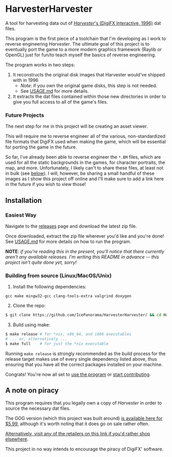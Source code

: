 # HarvesterHarvester
A tool for harvesting data out of [_Harvester_'s (DigiFX Interactive, 1996)](https://en.wikipedia.org/wiki/Harvester_(video_game)) dat files.

This program is the first piece of a toolchain that I'm developing as I work to reverse engineering *Harvester*. The ultimate goal of this project is to eventually port the game to a more modern graphics framework (Raylib or OpenGL) just for fun/to teach myself the basics of reverse engineering. 

The program works in two steps: 
1. It reconstructs the original disk images that Harvester would've shipped with in 1996
   * _Note_: if you own the original game disks, this step is not needed.
   * See [USAGE.md](.github/USAGE.md) for more details.
2. It extracts the dat files contained within those new directories in order to give you full access to all of the game's files.

### Future Projects

The next step for me in this project will be creating an asset viewer.

This will require me to reverse engineer all of the various, non-standardized file formats that DigiFX used when making the game, which will be essential for porting the game in the future.

So far, I've already been able to reverse engineer the `*.BM` files, which are used for all the static backgrounds in the games, for character portraits, the map, and more.  Unfortunately, I likely can't to share these files, at least not in bulk (see [below](#A-note-on-piracy)). I will, however, be sharing a small handful of these images as I show this project off online and I'll make sure to add a link here in the future if you wish to view those! 

## Installation
### Easiest Way
Navigate to the [releases](https://github.com/IcePanorama/HarvesterHarvester/releases) page and download the latest zip file.

Once downloaded, extract the zip file wherever you'd like and you're done! See [USAGE.md](.github/USAGE.md) for more details on how to run the program.

**NOTE**: _if you're reading this in the present, you'll notice that there currently aren't any available releases. I'm writing this README in advance -- this project isn't quite done yet, sorry!_

### Building from source (Linux/MacOS/Unix)
1) Install the following dependencies:
```
gcc make mingw32-gcc clang-tools-extra valgrind doxygen
```
2) Clone the repo:
```bash
$ git clone https://github.com/IcePanorama/HarvesterHarvester/ && cd HarvesterHarvester
```
3) Build using make:
```bash
$ make release # for *nix, x86_64, and i686 executables
# ... or, alternatively ...
$ make full    # for just the *nix executable
```
Running `make release` is strongly recommended as the build process for the release target makes use of every single dependency listed above, thus ensuring that you have all the correct packages installed on your machine.

Congrats! You're now all set to [use the program](.github/USAGE.md) or [start contributing](.github/CONTRIBUTING.md).

## A note on piracy

This program requires that you legally own a copy of _Harvester_ in order to source the necessary dat files. 

The GOG version (which this project was built around) [is available here for $5.99](https://www.gog.com/en/game/harvester), although it's worth noting that it does go on sale rather often.

[Alternatively, visit any of the retailers on this link if you'd rather shop elsewhere](https://isthereanydeal.com/game/harvester/info/).

This project in no way intends to encourage the piracy of DigiFX' software.
